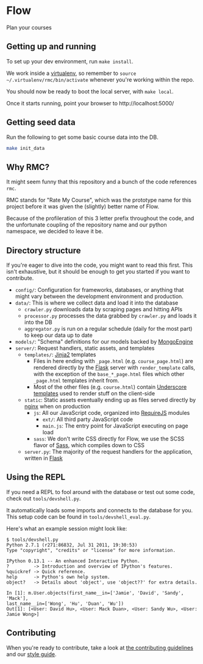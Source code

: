 # Flow

Plan your courses

## Getting up and running

To set up your dev environment, run `make install`.

We work inside a [virtualenv][], so remember to `source
~/.virtualenv/rmc/bin/activate` whenever you're working within the repo.

You should now be ready to boot the local server, with `make local`.

Once it starts running, point your browser to http://localhost:5000/

## Getting seed data

Run the following to get some basic course data into the DB.

```sh
make init_data
```

## Why RMC?

It might seem funny that this repository and a bunch of the code references `rmc`.

RMC stands for "Rate My Course", which was the prototype name for this project 
before it was given the (slightly) better name of Flow.

Because of the profileration of this 3 letter prefix throughout the code, and the
unfortunate coupling of the repository name and our python namespace, we decided
to leave it be.

## Directory structure

If you're eager to dive into the code, you might want to read this first. This
isn't exhaustive, but it should be enough to get you started if you want to contribute.

- `config/`: Configuration for frameworks, databases, or anything that might vary between
            the development environment and production.
- `data/`: This is where we collect data and load it into the database
    - `crawler.py` downloads data by scraping pages and hitting APIs
    - `processor.py` processes the data grabbed by `crawler.py` and loads it into the DB
    - `aggregator.py` is run on a regular schedule (daily for the most part) to keep our data up to date
- `models/`: "Schema" definitions for our models backed by [MongoEngine][]
- `server/`: Request handlers, static assets, and templates
    - `templates/`: [Jinja2][] templates
        - Files in here ending with `_page.html` (e.g. `course_page.html`) are rendered directly by the 
          [Flask][] server with `render_template` calls, with the exception of the `base_*_page.html`
          files which other `_page.html` templates inherit from.
        - Most of the other files (e.g. `course.html`) contain [Underscore templates][] used to render
          stuff on the client-side
    - `static`: Static assets eventually ending up as files served directly by [nginx][] when on production
        - `js`: All our JavaScript code, organized into [RequireJS][] modules
            - `ext/`: All third party JavaScript code
            - `main.js`: The entry point for JavaScript executing on page load
        - `sass`: We don't write CSS directly for Flow, we use the SCSS flavor of [Sass][], which compiles 
                  down to CSS
    - `server.py`: The majority of the request handlers for the application, written in [Flask][]

[MongoEngine]: http://mongoengine.org/
[Jinja2]: http://jinja.pocoo.org/docs/
[Flask]: http://flask.pocoo.org/
[Underscore templates]: http://underscorejs.org/#template
[nginx]: http://wiki.nginx.org/Main
[RequireJS]: http://requirejs.org/
[Sass]: http://sass-lang.com/

## Using the REPL

If you need a REPL to fool around with the database or test out some code, check
out `tools/devshell.py`.

It automatically loads some imports and connects to the database for you. This
setup code can be found in `tools/devshell_eval.py`.

Here's what an example session might look like:

    $ tools/devshell.py
    Python 2.7.1 (r271:86832, Jul 31 2011, 19:30:53)
    Type "copyright", "credits" or "license" for more information.

    IPython 0.13.1 -- An enhanced Interactive Python.
    ?         -> Introduction and overview of IPython's features.
    %quickref -> Quick reference.
    help      -> Python's own help system.
    object?   -> Details about 'object', use 'object??' for extra details.

    In [1]: m.User.objects(first_name__in=['Jamie', 'David', 'Sandy', 'Mack'],
    last_name__in=['Wong', 'Hu', 'Duan', 'Wu'])
    Out[1]: [<User: David Hu>, <User: Mack Duan>, <User: Sandy Wu>, <User: Jamie Wong>]

[virtualenv]: http://www.virtualenv.org/en/latest/

## Contributing

When you're ready to contribute, take a look at [the contributing
guidelines](https://github.com/UWFlow/rmc/blob/master/CONTRIBUTING.md) and our
[style guide](https://github.com/UWFlow/rmc/wiki/Flow-Style-Guide).
